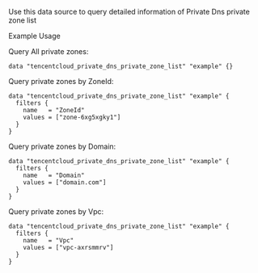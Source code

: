 Use this data source to query detailed information of Private Dns private zone list

Example Usage

Query All private zones:

```hcl
data "tencentcloud_private_dns_private_zone_list" "example" {}
```

Query private zones by ZoneId:

```hcl
data "tencentcloud_private_dns_private_zone_list" "example" {
  filters {
    name   = "ZoneId"
    values = ["zone-6xg5xgky1"]
  }
}
```

Query private zones by Domain:

```hcl
data "tencentcloud_private_dns_private_zone_list" "example" {
  filters {
    name   = "Domain"
    values = ["domain.com"]
  }
}
```

Query private zones by Vpc:

```hcl
data "tencentcloud_private_dns_private_zone_list" "example" {
  filters {
    name   = "Vpc"
    values = ["vpc-axrsmmrv"]
  }
}
```
